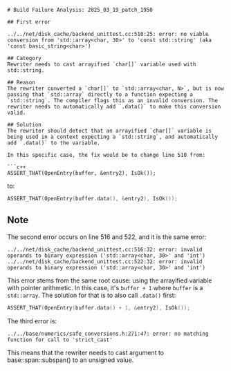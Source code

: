 ```
# Build Failure Analysis: 2025_03_19_patch_1950

## First error

../../net/disk_cache/backend_unittest.cc:510:25: error: no viable conversion from 'std::array<char, 30>' to 'const std::string' (aka 'const basic_string<char>')

## Category
Rewriter needs to cast arrayified `char[]` variable used with std::string.

## Reason
The rewriter converted a `char[]` to `std::array<char, N>`, but is now passing that `std::array` directly to a function expecting a `std::string`. The compiler flags this as an invalid conversion. The rewriter needs to automatically add `.data()` to make this conversion valid.

## Solution
The rewriter should detect that an arrayified `char[]` variable is being used in a context expecting a `std::string`, and automatically add `.data()` to the variable.

In this specific case, the fix would be to change line 510 from:

```c++
ASSERT_THAT(OpenEntry(buffer, &entry2), IsOk());
```

to:

```c++
ASSERT_THAT(OpenEntry(buffer.data(), &entry2), IsOk());
```

## Note
The second error occurs on line 516 and 522, and it is the same error:

```
../../net/disk_cache/backend_unittest.cc:516:32: error: invalid operands to binary expression ('std::array<char, 30>' and 'int')
../../net/disk_cache/backend_unittest.cc:522:32: error: invalid operands to binary expression ('std::array<char, 30>' and 'int')
```

This error stems from the same root cause: using the arrayified variable with pointer arithmetic. In this case, it's `buffer + 1` where `buffer` is a `std::array`. The solution for that is to also call `.data()` first:

```c++
ASSERT_THAT(OpenEntry(buffer.data() + 1, &entry2), IsOk());
```

The third error is:

```
../../base/numerics/safe_conversions.h:271:47: error: no matching function for call to 'strict_cast'
```

This means that the rewriter needs to cast argument to base::span::subspan() to an unsigned value.